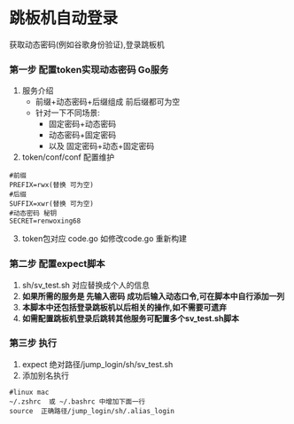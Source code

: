 # 跳板机自动登录 
获取动态密码(例如谷歌身份验证),登录跳板机

### 第一步 配置token实现动态密码  Go服务

1. 服务介绍 
   - 前缀+动态密码+后缀组成 前后缀都可为空
   - 针对一下不同场景:
     - 固定密码+动态密码
     - 动态密码+固定密码 
     - 以及 固定密码+动态+固定密码
2. token/conf/conf 配置维护
```
#前缀
PREFIX=rwx(替换 可为空)
#后缀
SUFFIX=xwr(替换 可为空)
#动态密码 秘钥
SECRET=renwoxing68
```
3. token包对应 code.go 如修改code.go 重新构建

### 第二步 配置expect脚本
1. sh/sv_test.sh 对应替换成个人的信息
2. **如果所需的服务是 先输入密码 成功后输入动态口令,可在脚本中自行添加一列**
2. **本脚本中还包括登录跳板机以后相关的操作,如不需要可遗弃**
3. **如需配置跳板机登录后跳转其他服务可配置多个sv_test.sh脚本** 

### 第三步 执行
1. expect 绝对路径/jump_login/sh/sv_test.sh  
2. 添加别名执行 
```
#linux mac
~/.zshrc  或 ~/.bashrc 中增加下面一行
source  正确路径/jump_login/sh/.alias_login

```


   


